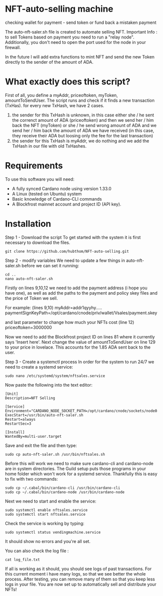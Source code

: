 # NFT-auto-selling machine
checking wallet for payment - send token or fund back a mistaken payment

The auto-nft-saler.sh file is created to automate selling NFT.
Important Info : to sell Tokens based on payment you need to run a "relay node". Additionally, you don't need to open the port used for the node in your firewall.

In the future I will add extra functions to mint NFT and send the new Token directly to the sender of the amount of ADA.

# What exactly does this script?
First of all, you define a myAddr, priceoftoken, myToken, amountToSendUser.
The script runs and check if it finds a new transaction (TxHas). 
for every new TxHash, we have 2 cases. 
1. the sender for this TxHash is unknown, in this case either she / he sent the correnct amount of ADA (priceoftoken) and then we send her / him back the NFT (myToken) or she / he send wrong amount of ADA and we send her / him back the amount of ADA we have received (in this case, they receive their ADA but loosing only the fee for the last transaction)
2. the sender for this TxHash is myAddr, we do nothing and we add the TxHash in our file with old TxHashes.

# Requirements
To use this software you will need:
- A fully synced Cardano node using version 1.33.0
- A Linux (tested on Ubuntu) system
- Basic knowledge of Cardano-CLI commands 
- A Blockfrost mainnet account and project ID (API key).

# Installation
Step 1 - Download the script
To get started with the system it is first necessary to download the files.

    git clone https://github.com/hubthom/NFT-auto-selling.git

Step 2 - modify variables
We need to update a few things in auto-nft-saler.sh before we can set it running:

    cd ..
    nano auto-nft-saler.sh

Firstly on lines 9,10,12 we need to add the payment address (i hope you have one), as well as add the paths to the payment and policy skey files and the price of Token we sell.

For example: (lines 9,10)
myAddr=addr1qyyhy.....
paymentSignKeyPath=/opt/cardano/cnode/priv/wallet/Vsales/payment.skey

and last parameter to change how much your NFTs cost (line 12)
priceoftoken=3000000

Now we need to add the Blockfrost project ID on lines 81 where it currently says 'Insert here'.
Next change the value of amountToSendUser on line 129 to your price in lovelace. This accounts for the 1.85 ADA sent back to the user.

Step 3 - Create a systemctl process
In order for the system to run 24/7 we need to create a systemd service:

    sudo nano /etc/systemd/system/nftsales.service

Now paste the following into the text editor:

    [Unit]
    Description=NFT Selling

    [Service]
    Environment="CARDANO_NODE_SOCKET_PATH=/opt/cardano/cnode/sockets/node0.socket"
    ExecStart=/usr/bin/auto-nft-saler.sh
    Restart=always
    RestartSec=3

    [Install]
    WantedBy=multi-user.target

Save and exit the file and then type:

    sudo cp auto-nft-saler.sh /usr/bin/nftsales.sh


Before this will work we need to make sure cardano-cli and cardano-node are in system directories. The Guild setup puts those programs in your home folder which won't work for a systemd service.
Thankfully this is easy to fix with two commands:

    sudo cp ~/.cabal/bin/cardano-cli /usr/bin/cardano-cli
    sudo cp ~/.cabal/bin/cardano-node /usr/bin/cardano-node


Next we need to start and enable the service:

    sudo systemctl enable nftsales.service
    sudo systemctl start nftsales.service


Check the service is working by typing:

    sudo systemctl status vendingmachine.service

It should show no errors and you're all set.

You can also check the log file :

    cat log_file.txt

If all is working as it should, you should see logs of past transactions. For this current moment i have many logs, so that we see better the whole process.
After testing, you can remove many of them so that you keep less logs in your file.
You are now set up to automatically sell and distribute your NFTs!
